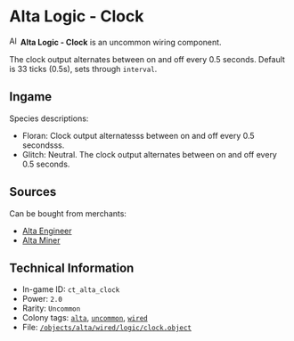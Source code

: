 # Alta Logic - Clock

<img src="https://raw.githubusercontent.com/Ceterai/Enternia/main/objects/alta/wired/logic/clock.png:default.1" alt="Alta Logic - Clock icon" loading="lazy" height=16px width="auto" /> **Alta Logic - Clock** is an uncommon wiring component.

The clock output alternates between on and off every 0.5 seconds. Default is 33 ticks (0.5s), sets through `interval`.

## Ingame

Species descriptions:

- Floran: Clock output alternatesss between on and off every 0.5 secondsss.
- Glitch: Neutral. The clock output alternates between on and off every 0.5 seconds.

## Sources

Can be bought from merchants:

- [Alta Engineer](https://ceterai.github.io/MyEnternia/Wiki/AltaEngineer)
- [Alta Miner](https://ceterai.github.io/MyEnternia/Wiki/AltaMiner)

## Technical Information

- In-game ID: `ct_alta_clock`
- Power: `2.0`
- Rarity: `Uncommon`
- Colony tags: [`alta`](https://ceterai.github.io/MyEnternia/Wiki/Tags/Alta), [`uncommon`](https://ceterai.github.io/MyEnternia/Wiki/Tags/Uncommon), [`wired`](https://ceterai.github.io/MyEnternia/Wiki/Tags/Wired)
- File: [`/objects/alta/wired/logic/clock.object`](https://github.com/Ceterai/Enternia/blob/main/objects/alta/wired/logic/clock.object)
